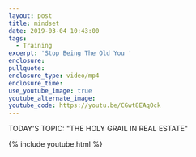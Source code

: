 ```yaml
---
layout: post
title: mindset
date: 2019-03-04 10:43:00
tags:
  - Training
excerpt: 'Stop Being The Old You '
enclosure:
pullquote:
enclosure_type: video/mp4
enclosure_time:
use_youtube_image: true
youtube_alternate_image:
youtube_code: https://youtu.be/CGwt8EAqOck
---
```

TODAY'S TOPIC: "THE HOLY GRAIL IN REAL ESTATE"

{% include youtube.html %}
